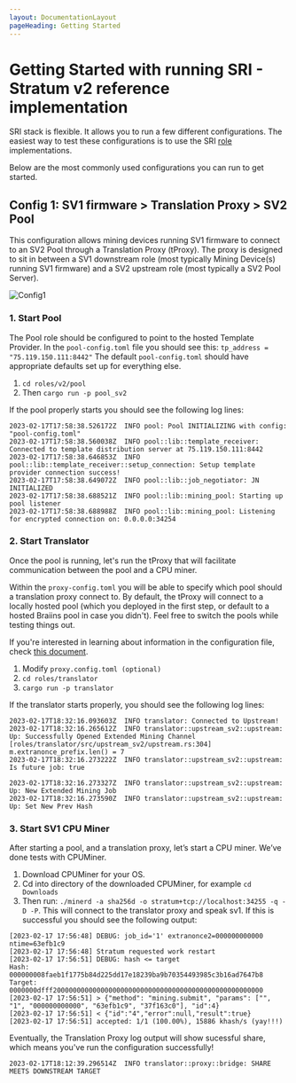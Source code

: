 ```yaml
---
layout: DocumentationLayout
pageHeading: Getting Started
---
```


# Getting Started with running SRI - Stratum v2 reference implementation

SRI stack is flexible. It allows you to run a few different configurations. The easiest way to test these configurations is to use the SRI [role](https://github.com/stratum-mining/stratum/tree/main/roles) implementations.

Below are the most commonly used configurations you can run to get started.

## Config 1: SV1 firmware > Translation Proxy > SV2 Pool

This configuration allows mining devices running SV1 firmware to connect to an SV2 Pool through a Translation Proxy (tProxy). The proxy is designed to sit in between a SV1 downstream role (most typically Mining Device(s) running SV1 firmware) and a SV2 upstream role (most typically a SV2 Pool Server).

![Config1](/assets/config-c.svg)

### 1. Start Pool

The Pool role should be configured to point to the hosted Template Provider. In the `pool-config.toml` file you should see this: `tp_address = "75.119.150.111:8442"` The default `pool-config.toml` should have appropriate defaults set up for everything else.

1. `cd roles/v2/pool`
2. Then `cargo run -p pool_sv2`

If the pool properly starts you should see the following log lines:

``` log
2023-02-17T17:58:38.526172Z  INFO pool: Pool INITIALIZING with config: "pool-config.toml"
2023-02-17T17:58:38.560038Z  INFO pool::lib::template_receiver: Connected to template distribution server at 75.119.150.111:8442
2023-02-17T17:58:38.646853Z  INFO pool::lib::template_receiver::setup_connection: Setup template provider connection success!
2023-02-17T17:58:38.649072Z  INFO pool::lib::job_negotiator: JN INITIALIZED
2023-02-17T17:58:38.688521Z  INFO pool::lib::mining_pool: Starting up pool listener
2023-02-17T17:58:38.688988Z  INFO pool::lib::mining_pool: Listening for encrypted connection on: 0.0.0.0:34254
```

### 2. Start Translator

Once the pool is running, let's run the tProxy that will facilitate communication between the pool and a CPU miner.

Within the `proxy-config.toml` you will be able to specify which pool should a translation proxy connect to. By default, the tProxy will connect to a locally hosted pool (which you deployed in the first step, or default to a hosted Braiins pool in case you didn't). Feel free to switch the pools while testing things out.

If you're interested in learning about information in the configuration file, check [this document](https://github.com/stratum-mining/stratum/tree/main/roles/translator#configuration-file).

1. Modify `proxy.config.toml (optional)`
2. `cd roles/translator`
3. `cargo run -p translator`

If the translator starts properly, you should see the following log lines:

```log
2023-02-17T18:32:16.093603Z  INFO translator: Connected to Upstream!
2023-02-17T18:32:16.265612Z  INFO translator::upstream_sv2::upstream: Up: Successfully Opened Extended Mining Channel
[roles/translator/src/upstream_sv2/upstream.rs:304] m.extranonce_prefix.len() = 7
2023-02-17T18:32:16.273222Z  INFO translator::upstream_sv2::upstream: Is future job: true

2023-02-17T18:32:16.273327Z  INFO translator::upstream_sv2::upstream: Up: New Extended Mining Job
2023-02-17T18:32:16.273590Z  INFO translator::upstream_sv2::upstream: Up: Set New Prev Hash
```

### 3. Start SV1 CPU Miner

After starting a pool, and a translation proxy, let’s start a CPU miner. We’ve done tests with CPUMiner.

1. Download CPUMiner for your OS.
2. Cd into directory of the downloaded CPUMiner, for example `cd Downloads`
3. Then run: `./minerd -a sha256d -o stratum+tcp://localhost:34255 -q -D -P`. This will connect to the translator proxy and speak sv1. If this is successful you should see the following output:

```log
[2023-02-17 17:56:48] DEBUG: job_id='1' extranonce2=000000000000 ntime=63efb1c9
[2023-02-17 17:56:48] Stratum requested work restart
[2023-02-17 17:56:51] DEBUG: hash <= target
Hash:   000000008faeb1f1775b84d225dd17e18239ba9b70354493985c3b16ad7647b8
Target: 0000000dfff20000000000000000000000000000000000000000000000000000
[2023-02-17 17:56:51] > {"method": "mining.submit", "params": ["", "1", "000000000000", "63efb1c9", "37f163c0"], "id":4}
[2023-02-17 17:56:51] < {"id":"4","error":null,"result":true}
[2023-02-17 17:56:51] accepted: 1/1 (100.00%), 15886 khash/s (yay!!!)
```

Eventually, the Translation Proxy log output will show sucessful share, which means you've run the configuration successfully!

```log
2023-02-17T18:12:39.296514Z  INFO translator::proxy::bridge: SHARE MEETS DOWNSTREAM TARGET
```
